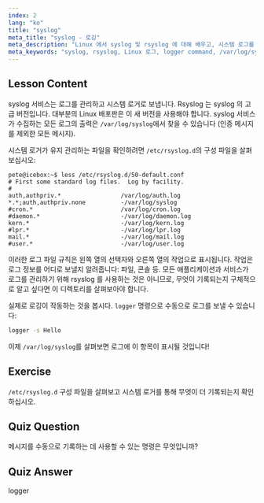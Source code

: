 ```yaml
---
index: 2
lang: "ko"
title: "syslog"
meta_title: "syslog - 로깅"
meta_description: "Linux 에서 syslog 및 rsyslog 에 대해 배우고, 시스템 로그를 관리하는 방법과 logger 명령을 사용하는 방법을 알아보세요. 이 초보자 친화적인 튜토리얼로 시작하세요!"
meta_keywords: "syslog, rsyslog, Linux 로그, logger command, /var/log/syslog, Linux 튜토리얼, 초보자 Linux, 시스템 로깅"
---
```


## Lesson Content

syslog 서비스는 로그를 관리하고 시스템 로거로 보냅니다. Rsyslog 는 syslog 의 고급 버전입니다. 대부분의 Linux 배포판은 이 새 버전을 사용해야 합니다. syslog 서비스가 수집하는 모든 로그의 출력은 `/var/log/syslog`에서 찾을 수 있습니다 (인증 메시지를 제외한 모든 메시지).

시스템 로거가 유지 관리하는 파일을 확인하려면 `/etc/rsyslog.d`의 구성 파일을 살펴보십시오:

```plaintext
pete@icebox:~$ less /etc/rsyslog.d/50-default.conf
# First some standard log files.  Log by facility.
#
auth,authpriv.*                 /var/log/auth.log
*.*;auth,authpriv.none          -/var/log/syslog
#cron.*                         /var/log/cron.log
#daemon.*                       -/var/log/daemon.log
kern.*                          -/var/log/kern.log
#lpr.*                          -/var/log/lpr.log
mail.*                          -/var/log/mail.log
#user.*                         -/var/log/user.log
```

이러한 로그 파일 규칙은 왼쪽 열의 선택자와 오른쪽 열의 작업으로 표시됩니다. 작업은 로그 정보를 어디로 보낼지 알려줍니다: 파일, 콘솔 등. 모든 애플리케이션과 서비스가 로그를 관리하기 위해 rsyslog 를 사용하는 것은 아니므로, 무엇이 기록되는지 구체적으로 알고 싶다면 이 디렉토리를 살펴보아야 합니다.

실제로 로깅이 작동하는 것을 봅시다. `logger` 명령으로 수동으로 로그를 보낼 수 있습니다:

```bash
logger -s Hello
```

이제 `/var/log/syslog`를 살펴보면 로그에 이 항목이 표시될 것입니다!

## Exercise

`/etc/rsyslog.d` 구성 파일을 살펴보고 시스템 로거를 통해 무엇이 더 기록되는지 확인하십시오.

## Quiz Question

메시지를 수동으로 기록하는 데 사용할 수 있는 명령은 무엇입니까?

## Quiz Answer

logger

